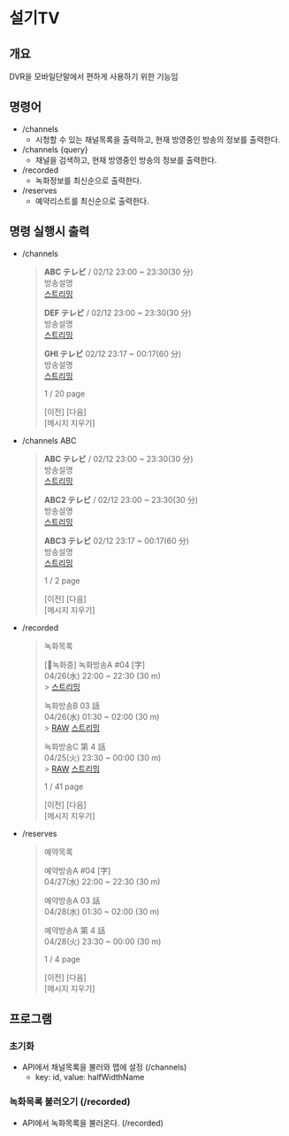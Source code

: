 # 설기TV

## 개요

DVR을 모바일단말에서 편하게 사용하기 위한 기능임

## 명령어

- /channels
  - 시청할 수 있는 채널목록을 출력하고, 현재 방영중인 방송의 정보를 출력한다.
- /channels {query}
  - 채널을 검색하고, 현재 방영중인 방송의 정보를 출력한다.
- /recorded
  - 녹화정보를 최신순으로 출력한다.
- /reserves
  - 예약리스트를 최신순으로 출력한다.

## 명령 실행시 출력

- /channels

  > **ABC テレビ** / 02/12 23:00 ~ 23:30(30 分)<br>
  > 방송설명<br>[스트리밍]()
  >
  > **DEF テレビ** / 02/12 23:00 ~ 23:30(30 分)<br>
  > 방송설명<br>[스트리밍]()
  >
  > **GHI テレビ** 02/12 23:17 ~ 00:17(60 分)<br>
  > 방송설명<br>[스트리밍]()
  >
  > 1 / 20 page
  >
  > [이전] [다음]<br> [메시지 지우기]

- /channels ABC

  > **ABC テレビ** / 02/12 23:00 ~ 23:30(30 分)<br>
  > 방송설명<br>[스트리밍]()
  >
  > **ABC2 テレビ** / 02/12 23:00 ~ 23:30(30 分)<br>
  > 방송설명<br>[스트리밍]()
  >
  > **ABC3 テレビ** 02/12 23:17 ~ 00:17(60 分)<br>
  > 방송설명<br>[스트리밍]()
  >
  > 1 / 2 page
  >
  > [이전] [다음]<br>[메시지 지우기]

- /recorded

  > 녹화목록
  >
  > [🔴녹화중] 녹화방송A #04 [字]<br>
  > 04/26(水) 22:00 ~ 22:30 (30 m)<br> > [스트리밍]()
  >
  > 녹화방송B 03 話<br>
  > 04/26(水) 01:30 ~ 02:00 (30 m)<br> > [RAW]() [스트리밍]()
  >
  > 녹화방송C 第 4 話<br>
  > 04/25(火) 23:30 ~ 00:00 (30 m)<br> > [RAW]() [스트리밍]()
  >
  > 1 / 41 page
  >
  > [이전] [다음]<br>[메시지 지우기]

- /reserves

  > 예약목록
  >
  > 예약방송A #04 [字]<br>
  > 04/27(水) 22:00 ~ 22:30 (30 m)<br>
  >
  > 예약방송A 03 話<br>
  > 04/28(水) 01:30 ~ 02:00 (30 m)<br>
  >
  > 예약방송A 第 4 話<br>
  > 04/28(火) 23:30 ~ 00:00 (30 m)<br>
  >
  > 1 / 4 page
  >
  > [이전] [다음]<br>[메시지 지우기]

## 프로그램

### 초기화

- API에서 채널목록을 불러와 맵에 설정 (/channels)
  - key: id, value: halfWidthName

### 녹화목록 불러오기 (/recorded)

- API에서 녹화목록을 불러온다. (/recorded)
